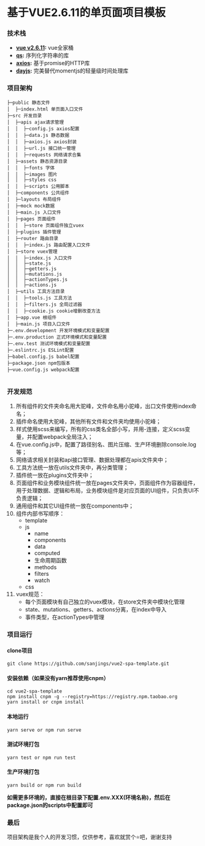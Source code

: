 # 基于VUE2.6.11的单页面项目模板

### 技术栈  
- **[vue v2.6.11](https://github.com/vuejs/vue):**  vue全家桶
- **[qs](https://github.com/ljharb/qs):**  序列化字符串的库
- **[axios](https://github.com/axios/axios):**  基于promise的HTTP库
- **[dayjs](https://github.com/iamkun/dayjs):** 完美替代momentjs的轻量级时间处理库 

### 项目架构
```
├─public 静态文件
│  ├─index.html 单页面入口文件 
├─src 开发目录
│  ├─apis ajax请求管理
│  │  ├─config.js axios配置   
│  │  ├─data.js 静态数据   
│  │  ├─axios.js axios封装   
│  │  ├─url.js 接口统一管理   
│  │  ├─requests 网络请求合集   
│  ├─assets 静态资源目录 
│  │  ├─fonts 字体  
│  │  ├─images 图片  
│  │  ├─styles css  
│  │  ├─scripts 公用脚本  
│  ├─components 公共组件
│  ├─layouts 布局组件
│  ├─mock mock数据
│  ├─main.js 入口文件
│  ├─pages 页面组件 
│  │  ├─store 页面组件独立vuex
│  ├─plugins 插件管理 
│  ├─router 路由目录 
│  │  ├─index.js 路由配置入口文件
│  ├─store vuex管理 
│  │  ├─index.js 入口文件
│  │  ├─state.js
│  │  ├─getters.js
│  │  ├─mutations.js
│  │  ├─actionTypes.js
│  │  ├─actions.js
│  ├─utils 工具方法目录
│  │  ├─tools.js 工具方法  
│  │  ├─filters.js 全局过滤器 
│  │  ├─cookie.js cookie增删改查方法   
│  ├─app.vue 根组件
│  ├─main.js 项目入口文件
├─.env.development 开发环境模式和变量配置
├─.env.production 正式环境模式和变量配置
├─.env.test 测试环境模式和变量配置
├─.eslintrc.js ESLint配置
├─babel.config.js babel配置
├─package.json npm包版本
├─vue.config.js webpack配置
    
```

### 开发规范
1. 所有组件的文件夹命名用大驼峰，文件命名用小驼峰，出口文件使用index命名；
2. 插件命名使用大驼峰，其他所有文件和文件夹均使用小驼峰；
3. 样式使用scss来编写，所有的css类名全部小写，并用-连接，定义scss变量，并配置webpack全局注入；
4. 在vue.config.js中，配置了路径别名、图片压缩、生产环境删除console.log等；
5. 网络请求相关封装和api接口管理、数据处理都在apis文件夹中；
6. 工具方法统一放在utils文件夹中，再分类管理；
7. 插件统一放在plugins文件夹中；
8. 页面组件和业务模块组件统一放在pages文件夹中，页面组件作为容器组件，用于处理数据、逻辑和布局，业务模块组件是对应页面的UI组件，只负责UI不负责逻辑；
9. 通用组件和其它UI组件统一放在components中； 
10. 组件内部书写顺序：
     - template
     - js
        - name
        - components
        - data
        - computed
        - 生命周期函数
        - methods
        - filters
        - watch
     - css
11. vuex规范：
    - 每个页面模块有自己独立的vuex模块，在store文件夹中模块化管理
    - state、mutations、getters、actions分离，在index中导入
    - 事件类型，在actionTypes中管理

### 项目运行
#### clone项目
```
git clone https://github.com/sanjings/vue2-spa-template.git
```
#### 安装依赖（如果没有yarn推荐使用cnpm）
```
cd vue2-spa-template
npm install cnpm -g --registry=https://registry.npm.taobao.org
yarn install or cnpm install
```

#### 本地运行
```
yarn serve or npm run serve
```
#### 测试环境打包
```
yarn test or npm run test
```
#### 生产环境打包
```
yarn build or npm run build
```
**如需更多环境的，直接在根目录下配置.env.XXX(环境名称)，然后在package.json的scripts中配置即可**

### 最后
项目架构是我个人的开发习惯，仅供参考，喜欢就赏个⭐吧，谢谢支持


